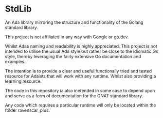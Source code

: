 # StdLib
An Ada library mirroring the structure and functionality of the Golang standard library.

This project is not affiliated in any way with Google or go.dev.

Whilst Adas naming and readability is highly appreciated. This project is not intended to 
utilise the usual Ada style but rather be close to the idiomatic Go style, thereby leveraging 
the fairly extensive Go documentation and examples.

The intention is to provide a clear and useful functionally tried and tested resource for 
Adaists that will work with any runtime. Whilst also providing a learning resource.

The code in this repository ia also inetended in some case to depend upon and serve as a form 
of documentation for the GNAT standard library.

Any code which requires a particular runtime will only be located within the folder ravenscar_plus. 
